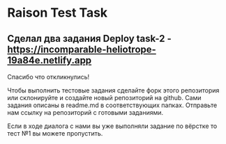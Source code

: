 # Raison Test Task  
Cделал два задания
Deploy task-2 - https://incomparable-heliotrope-19a84e.netlify.app
-----
Спасибо что откликнулись!

Чтобы выполнить тестовые задания сделайте форк этого репозитория или склонируйте и создайте новый репозиторий на github.
Сами задания описаны в readme.md в соответствующих папках.
Отправьте нам ссылку на репозиторий с готовыми заданиями.

Если в ходе диалога с нами вы уже выполняли задание по вёрстке то тест №1 вы можете пропустить.


